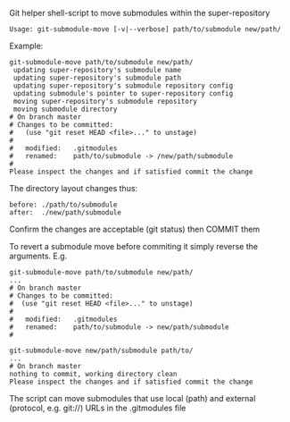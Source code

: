 Git helper shell-script to move submodules within the super-repository

    Usage: git-submodule-move [-v|--verbose] path/to/submodule new/path/

Example:

    git-submodule-move path/to/submodule new/path/
     updating super-repository's submodule name
     updating super-repository's submodule path
     updating super-repository's submodule repository config
     updating submodule's pointer to super-repository config
     moving super-repository's submodule repository
     moving submodule directory
    # On branch master
    # Changes to be committed:
    #   (use "git reset HEAD <file>..." to unstage)
    #
    #	modified:   .gitmodules
    #	renamed:    path/to/submodule -> /new/path/submodule
    #
    Please inspect the changes and if satisfied commit the change


The directory layout changes thus:

    before: ./path/to/submodule
    after:  ./new/path/submodule

Confirm the changes are acceptable (git status) then COMMIT them

To revert a submodule move before commiting it simply reverse the arguments. E.g.

    git-submodule-move path/to/submodule new/path/
    ...
    # On branch master
    # Changes to be committed:
    #  (use "git reset HEAD <file>..." to unstage)
    #
    #	modified:   .gitmodules
    #	renamed:    path/to/submodule -> new/path/submodule
    #

    git-submodule-move new/path/submodule path/to/
    ...
    # On branch master
    nothing to commit, working directory clean
    Please inspect the changes and if satisfied commit the change

The script can move submodules that use local (path) and external (protocol, e.g. git://) URLs in the .gitmodules file
